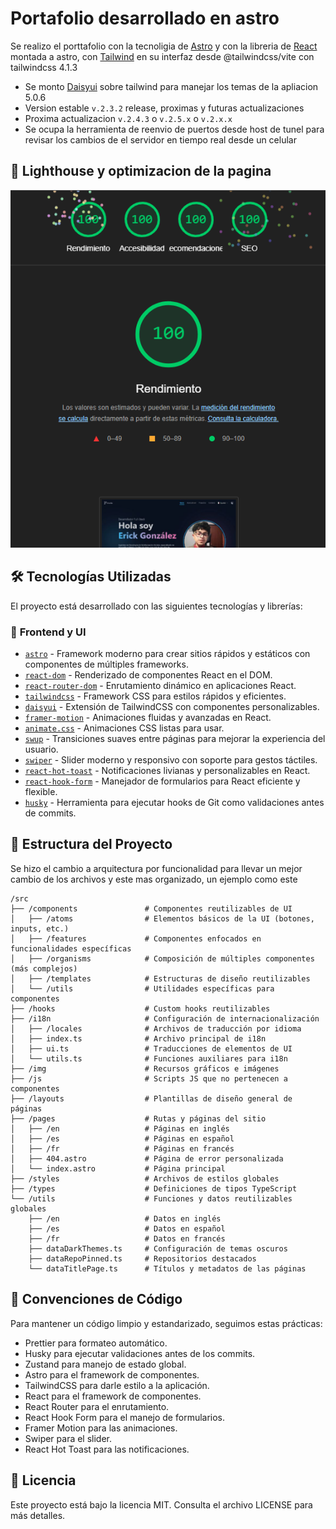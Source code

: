 # Portafolio desarrollado en astro

Se realizo el porttafolio con la tecnoligia de [Astro](https://astro.build/) y con la libreria de [React](https://es.react.dev/) montada a astro, con [Tailwind](https://tailwindui.com/) en su interfaz desde @tailwindcss/vite
con tailwindcss 4.1.3

- Se monto [Daisyui](https://daisyui.com/) sobre tailwind para manejar los temas de la apliacion 5.0.6
- Version estable `v.2.3.2` release, proximas y futuras actualizaciones
- Proxima actualizacion `v.2.4.3` o `v.2.5.x` o `v.2.x.x`
- Se ocupa la herramienta de reenvio de puertos desde host de tunel para revisar los cambios de el servidor en tiempo real desde un celular

## 🏯 Lighthouse y optimizacion de la pagina

![alt text](image.png)

## 🛠 Tecnologías Utilizadas

El proyecto está desarrollado con las siguientes tecnologías y librerías:

### 📌 **Frontend y UI**

- [`astro`](https://astro.build/) - Framework moderno para crear sitios rápidos y estáticos con componentes de múltiples frameworks.
- [`react-dom`](https://react.dev/) - Renderizado de componentes React en el DOM.
- [`react-router-dom`](https://reactrouter.com/) - Enrutamiento dinámico en aplicaciones React.
- [`tailwindcss`](https://tailwindcss.com/) - Framework CSS para estilos rápidos y eficientes.
- [`daisyui`](https://daisyui.com/) - Extensión de TailwindCSS con componentes personalizables.
- [`framer-motion`](https://www.framer.com/motion/) - Animaciones fluidas y avanzadas en React.
- [`animate.css`](https://animate.style/) - Animaciones CSS listas para usar.
- [`swup`](https://swup.dev/) - Transiciones suaves entre páginas para mejorar la experiencia del usuario.
- [`swiper`](https://swiperjs.com/) - Slider moderno y responsivo con soporte para gestos táctiles.
- [`react-hot-toast`](https://react-hot-toast.com/) - Notificaciones livianas y personalizables en React.
- [`react-hook-form`](https://react-hook-form.com/) - Manejador de formularios para React eficiente y flexible.
- [`husky`](https://typicode.github.io/husky/#/) - Herramienta para ejecutar hooks de Git como validaciones antes de commits.

## 📂 Estructura del Proyecto

Se hizo el cambio a arquitectura por funcionalidad para llevar un mejor cambio de los archivos y este mas organizado, un ejemplo como este

```
/src
├── /components               # Componentes reutilizables de UI
│   ├── /atoms                # Elementos básicos de la UI (botones, inputs, etc.)
│   ├── /features             # Componentes enfocados en funcionalidades específicas
│   ├── /organisms            # Composición de múltiples componentes (más complejos)
│   ├── /templates            # Estructuras de diseño reutilizables
│   └── /utils                # Utilidades específicas para componentes
├── /hooks                    # Custom hooks reutilizables
├── /i18n                     # Configuración de internacionalización
│   ├── /locales              # Archivos de traducción por idioma
│   ├── index.ts              # Archivo principal de i18n
│   ├── ui.ts                 # Traducciones de elementos de UI
│   └── utils.ts              # Funciones auxiliares para i18n
├── /img                      # Recursos gráficos e imágenes
├── /js                       # Scripts JS que no pertenecen a componentes
├── /layouts                  # Plantillas de diseño general de páginas
├── /pages                    # Rutas y páginas del sitio
│   ├── /en                   # Páginas en inglés
│   ├── /es                   # Páginas en español
│   ├── /fr                   # Páginas en francés
│   ├── 404.astro             # Página de error personalizada
│   └── index.astro           # Página principal
├── /styles                   # Archivos de estilos globales
├── /types                    # Definiciones de tipos TypeScript
└── /utils                    # Funciones y datos reutilizables globales
    ├── /en                   # Datos en inglés
    ├── /es                   # Datos en español
    ├── /fr                   # Datos en francés
    ├── dataDarkThemes.ts     # Configuración de temas oscuros
    ├── dataRepoPinned.ts     # Repositorios destacados
    └── dataTitlePage.ts      # Títulos y metadatos de las páginas
```

## 📌 Convenciones de Código

Para mantener un código limpio y estandarizado, seguimos estas prácticas:

- Prettier para formateo automático.
- Husky para ejecutar validaciones antes de los commits.
- Zustand para manejo de estado global.
- Astro para el framework de componentes.
- TailwindCSS para darle estilo a la aplicación.
- React para el framework de componentes.
- React Router para el enrutamiento.
- React Hook Form para el manejo de formularios.
- Framer Motion para las animaciones.
- Swiper para el slider.
- React Hot Toast para las notificaciones.

## 📄 Licencia

Este proyecto está bajo la licencia MIT. Consulta el archivo LICENSE para más detalles.
